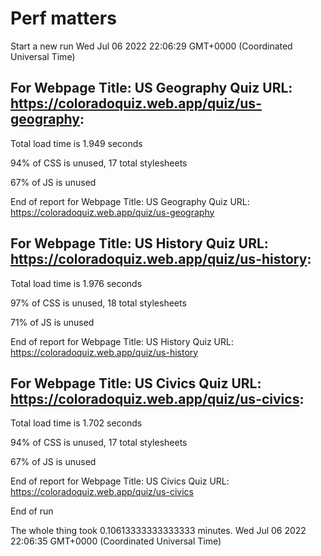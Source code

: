 # Perf matters


Start a new run
Wed Jul 06 2022 22:06:29 GMT+0000 (Coordinated Universal Time)








## For Webpage Title: US Geography Quiz URL: https://coloradoquiz.web.app/quiz/us-geography: 


Total load time is 1.949 seconds


94% of CSS is unused, 17 total stylesheets


67% of JS is unused


End of report for Webpage Title: US Geography Quiz URL: https://coloradoquiz.web.app/quiz/us-geography




## For Webpage Title: US History Quiz URL: https://coloradoquiz.web.app/quiz/us-history: 


Total load time is 1.976 seconds


97% of CSS is unused, 18 total stylesheets


71% of JS is unused


End of report for Webpage Title: US History Quiz URL: https://coloradoquiz.web.app/quiz/us-history




## For Webpage Title: US Civics Quiz URL: https://coloradoquiz.web.app/quiz/us-civics: 


Total load time is 1.702 seconds


94% of CSS is unused, 17 total stylesheets


67% of JS is unused


End of report for Webpage Title: US Civics Quiz URL: https://coloradoquiz.web.app/quiz/us-civics


End of run


The whole thing took 0.10613333333333333 minutes.
Wed Jul 06 2022 22:06:35 GMT+0000 (Coordinated Universal Time)




